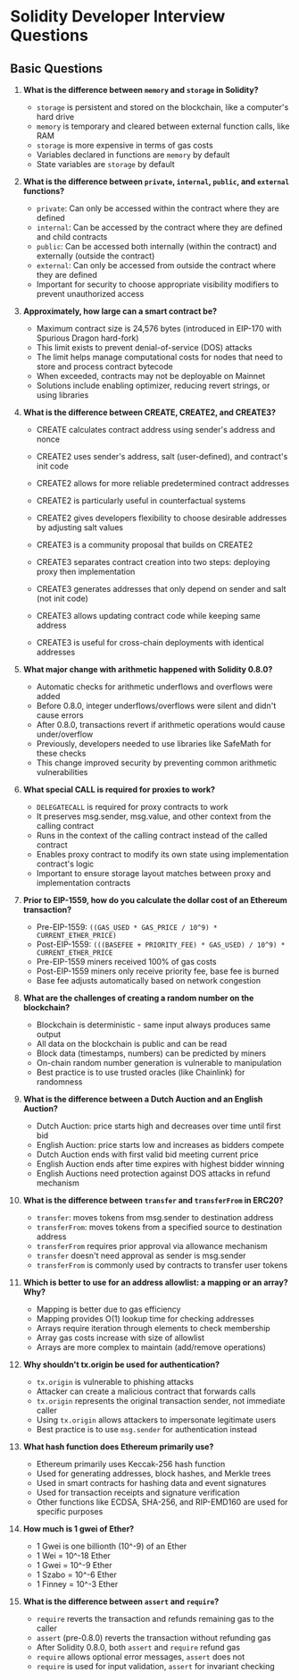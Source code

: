 # Solidity Developer Interview Questions

## Basic Questions

1. **What is the difference between `memory` and `storage` in Solidity?**
   - `storage` is persistent and stored on the blockchain, like a computer's hard drive
   - `memory` is temporary and cleared between external function calls, like RAM
   - `storage` is more expensive in terms of gas costs
   - Variables declared in functions are `memory` by default
   - State variables are `storage` by default

2. **What is the difference between `private`, `internal`, `public`, and `external` functions?**
   - `private`: Can only be accessed within the contract where they are defined
   - `internal`: Can be accessed by the contract where they are defined and child contracts
   - `public`: Can be accessed both internally (within the contract) and externally (outside the contract)
   - `external`: Can only be accessed from outside the contract where they are defined
   - Important for security to choose appropriate visibility modifiers to prevent unauthorized access

3. **Approximately, how large can a smart contract be?**
   - Maximum contract size is 24,576 bytes (introduced in EIP-170 with Spurious Dragon hard-fork)
   - This limit exists to prevent denial-of-service (DOS) attacks
   - The limit helps manage computational costs for nodes that need to store and process contract bytecode
   - When exceeded, contracts may not be deployable on Mainnet
   - Solutions include enabling optimizer, reducing revert strings, or using libraries

4. **What is the difference between CREATE, CREATE2, and CREATE3?**
   - CREATE calculates contract address using sender's address and nonce

   - CREATE2 uses sender's address, salt (user-defined), and contract's init code
   - CREATE2 allows for more reliable predetermined contract addresses
   - CREATE2 is particularly useful in counterfactual systems
   - CREATE2 gives developers flexibility to choose desirable addresses by adjusting salt values
   
   - CREATE3 is a community proposal that builds on CREATE2
   - CREATE3 separates contract creation into two steps: deploying proxy then implementation
   - CREATE3 generates addresses that only depend on sender and salt (not init code)
   - CREATE3 allows updating contract code while keeping same address
   - CREATE3 is useful for cross-chain deployments with identical addresses

5. **What major change with arithmetic happened with Solidity 0.8.0?**
   - Automatic checks for arithmetic underflows and overflows were added
   - Before 0.8.0, integer underflows/overflows were silent and didn't cause errors
   - After 0.8.0, transactions revert if arithmetic operations would cause under/overflow
   - Previously, developers needed to use libraries like SafeMath for these checks
   - This change improved security by preventing common arithmetic vulnerabilities

6. **What special CALL is required for proxies to work?**
   - `DELEGATECALL` is required for proxy contracts to work
   - It preserves msg.sender, msg.value, and other context from the calling contract
   - Runs in the context of the calling contract instead of the called contract
   - Enables proxy contract to modify its own state using implementation contract's logic
   - Important to ensure storage layout matches between proxy and implementation contracts

7. **Prior to EIP-1559, how do you calculate the dollar cost of an Ethereum transaction?**
   - Pre-EIP-1559: `((GAS_USED * GAS_PRICE / 10^9) * CURRENT_ETHER_PRICE)`
   - Post-EIP-1559: `(((BASEFEE + PRIORITY_FEE) * GAS_USED) / 10^9) * CURRENT_ETHER_PRICE`
   - Pre-EIP-1559 miners received 100% of gas costs
   - Post-EIP-1559 miners only receive priority fee, base fee is burned
   - Base fee adjusts automatically based on network congestion

8. **What are the challenges of creating a random number on the blockchain?**
   - Blockchain is deterministic - same input always produces same output
   - All data on the blockchain is public and can be read
   - Block data (timestamps, numbers) can be predicted by miners
   - On-chain random number generation is vulnerable to manipulation
   - Best practice is to use trusted oracles (like Chainlink) for randomness

9. **What is the difference between a Dutch Auction and an English Auction?**
   - Dutch Auction: price starts high and decreases over time until first bid
   - English Auction: price starts low and increases as bidders compete
   - Dutch Auction ends with first valid bid meeting current price
   - English Auction ends after time expires with highest bidder winning
   - English Auctions need protection against DOS attacks in refund mechanism

10. **What is the difference between `transfer` and `transferFrom` in ERC20?**
    - `transfer`: moves tokens from msg.sender to destination address
    - `transferFrom`: moves tokens from a specified source to destination address
    - `transferFrom` requires prior approval via allowance mechanism
    - `transfer` doesn't need approval as sender is msg.sender
    - `transferFrom` is commonly used by contracts to transfer user tokens

11. **Which is better to use for an address allowlist: a mapping or an array? Why?**
    - Mapping is better due to gas efficiency
    - Mapping provides O(1) lookup time for checking addresses
    - Arrays require iteration through elements to check membership
    - Array gas costs increase with size of allowlist
    - Arrays are more complex to maintain (add/remove operations)

12. **Why shouldn't tx.origin be used for authentication?**
    - `tx.origin` is vulnerable to phishing attacks
    - Attacker can create a malicious contract that forwards calls
    - `tx.origin` represents the original transaction sender, not immediate caller
    - Using `tx.origin` allows attackers to impersonate legitimate users
    - Best practice is to use `msg.sender` for authentication instead

13. **What hash function does Ethereum primarily use?**
    - Ethereum primarily uses Keccak-256 hash function
    - Used for generating addresses, block hashes, and Merkle trees
    - Used in smart contracts for hashing data and event signatures
    - Used for transaction receipts and signature verification
    - Other functions like ECDSA, SHA-256, and RIP-EMD160 are used for specific purposes

14. **How much is 1 gwei of Ether?**
    - 1 Gwei is one billionth (10^-9) of an Ether
    - 1 Wei = 10^-18 Ether
    - 1 Gwei = 10^-9 Ether
    - 1 Szabo = 10^-6 Ether
    - 1 Finney = 10^-3 Ether

15. **What is the difference between `assert` and `require`?**
    - `require` reverts the transaction and refunds remaining gas to the caller
    - `assert` (pre-0.8.0) reverts the transaction without refunding gas
    - After Solidity 0.8.0, both `assert` and `require` refund gas
    - `require` allows optional error messages, `assert` does not
    - `require` is used for input validation, `assert` for invariant checking